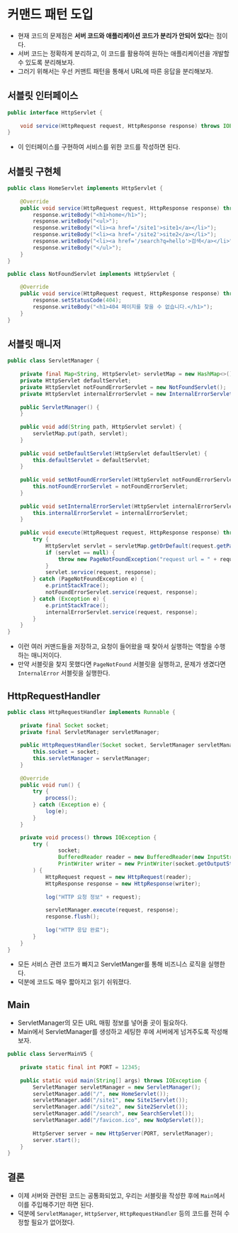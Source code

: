 # 커맨드 패턴 도입

- 현재 코드의 문제점은 **서버 코드와 애플리케이션 코드가 분리가 안되어 있다**는 점이다.
- 서버 코드는 정확하게 분리하고, 이 코드를 활용하여 원하는 애플리케이션을 개발할 수 있도록 분리해보자.
- 그러기 위해서는 우선 커맨트 패턴을 통해서 URL에 따른 응답을 분리해보자.

## 서블릿 인터페이스

```java
public interface HttpServlet {
	
	void service(HttpRequest request, HttpResponse response) throws IOException;
}
```

- 이 인터페이스를 구현하여 서비스를 위한 코드를 작성하면 된다.

## 서블릿 구현체

```java
public class HomeServlet implements HttpServlet {
	
	@Override
	public void service(HttpRequest request, HttpResponse response) throws IOException {
		response.writeBody("<h1>home</h1>");
		response.writeBody("<ul>");
		response.writeBody("<li><a href='/site1'>site1</a></li>");
		response.writeBody("<li><a href='/site2'>site2</a></li>");
		response.writeBody("<li><a href='/search?q=hello'>검색</a></li>");
		response.writeBody("</ul>");
	}
}
```

```java
public class NotFoundServlet implements HttpServlet {
	
	@Override
	public void service(HttpRequest request, HttpResponse response) throws IOException {
		response.setStatusCode(404);
		response.writeBody("<h1>404 페이지를 찾을 수 없습니다.</h1>");
	}
}
```

## 서블릿 매니저

```java
public class ServletManager {
	
	private final Map<String, HttpServlet> servletMap = new HashMap<>();
	private HttpServlet defaultServlet;
	private HttpServlet notFoundErrorServlet = new NotFoundServlet();
	private HttpServlet internalErrorServlet = new InternalErrorServlet();
	
	public ServletManager() {
	}
	
	public void add(String path, HttpServlet servlet) {
		servletMap.put(path, servlet);
	}
	
	public void setDefaultServlet(HttpServlet defaultServlet) {
		this.defaultServlet = defaultServlet;
	}
	
	public void setNotFoundErrorServlet(HttpServlet notFoundErrorServlet) {
		this.notFoundErrorServlet = notFoundErrorServlet;
	}
	
	public void setInternalErrorServlet(HttpServlet internalErrorServlet) {
		this.internalErrorServlet = internalErrorServlet;
	}
	
	public void execute(HttpRequest request, HttpResponse response) throws IOException {
		try {
			HttpServlet servlet = servletMap.getOrDefault(request.getPath(), defaultServlet);
			if (servlet == null) {
				throw new PageNotFoundException("request url = " + request.getPath());
			}
			servlet.service(request, response);
		} catch (PageNotFoundException e) {
			e.printStackTrace();
			notFoundErrorServlet.service(request, response);
		} catch (Exception e) {
			e.printStackTrace();
			internalErrorServlet.service(request, response);
		}
	}
}
```

- 이런 여러 커맨드들을 저장하고, 요청이 들어왔을 때 찾아서 실행하는 역할을 수행하는 매니저이다.
- 만약 서블릿을 찾지 못했다면 `PageNotFound` 서블릿을 실행하고, 문제가 생겼다면 `InternalError` 서블릿을 실행한다.

## HttpRequestHandler

```java
public class HttpRequestHandler implements Runnable {
    
    private final Socket socket;
    private final ServletManager servletManager;
    
    public HttpRequestHandler(Socket socket, ServletManager servletManager) {
        this.socket = socket;
        this.servletManager = servletManager;
    }
    
    @Override
    public void run() {
        try {
            process();
        } catch (Exception e) {
            log(e);
        }
    }

    private void process() throws IOException {
        try (
                socket;
                BufferedReader reader = new BufferedReader(new InputStreamReader(socket.getInputStream(), UTF_8));
                PrintWriter writer = new PrintWriter(socket.getOutputStream(), false, UTF_8)
        ) {
            HttpRequest request = new HttpRequest(reader);
            HttpResponse response = new HttpResponse(writer);
            
            log("HTTP 요청 정보" + request);
            
            servletManager.execute(request, response);
            response.flush();
            
            log("HTTP 응답 완료");
        }
    }
}
```

- 모든 서비스 관련 코드가 빠지고 ServletManger를 통해 비즈니스 로직을 실행한다.
- 덕분에 코드도 매우 짧아지고 읽기 쉬워졌다.

## Main

- ServletManager의 모든 URL 매핑 정보를 넣어줄 곳이 필요하다.
- Main에서 ServletManager를 생성하고 세팅한 후에 서버에게 넘겨주도록 작성해보자.

```java
public class ServerMainV5 {
	
	private static final int PORT = 12345;
	
	public static void main(String[] args) throws IOException {
		ServletManager servletManager = new ServletManager();
		servletManager.add("/", new HomeServlet());
		servletManager.add("/site1", new Site1Servlet());
		servletManager.add("/site2", new Site2Servlet());
		servletManager.add("/search", new SearchServlet());
		servletManager.add("/favicon.ico", new NoOpServlet());
		
		HttpServer server = new HttpServer(PORT, servletManager);
		server.start();
	}
}
```

## 결론

- 이제 서버와 관련된 코드는 공통화되었고, 우리는 서블릿을 작성한 후에 `Main`에서 이를 주입해주기만 하면 된다.
- 덕분에 `ServletManager`, `HttpServer`, `HttpRequestHandler` 등의 코드를 전혀 수정할 필요가 없어졌다.
